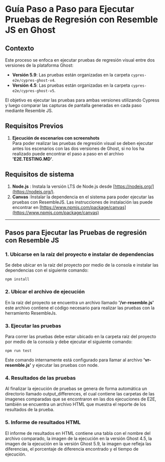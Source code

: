 # Guía Paso a Paso para Ejecutar Pruebas de Regresión con Resemble JS en Ghost

## Contexto

Este proceso se enfoca en ejecutar pruebas de regresión visual entre dos versiones de la plataforma Ghost:

- **Versión 5.9**: Las pruebas están organizadas en la carpeta `cypres-e2e/cypres-ghost-v4`.
- **Versión 4.5**: Las pruebas están organizadas en la carpeta `cypres-e2e/cypres-ghost-v5`.

El objetivo es ejecutar las pruebas para ambas versiones utilizando Cypress y luego comparar las capturas de pantalla generadas en cada paso mediante Resemble JS.

## Requisitos Previos

1. **Ejecución de escenarios con screenshots**  
   Para poder realizar las pruebas de regresión visual se deben ejecutar antes los escenarios con las dos versiones de Ghost, si no los ha realizado puede encontrar el paso a paso en el archivo **'E2E.TESTING.MD'**.

## Requisitos de sistema

1. **Node.js** : Instala la versión LTS de Node.js desde [https://nodejs.org/](https://nodejs.org/).
2. **Canvas** :Instalar la dependencia en el sistema para poder ejecutar las pruebas con ResembleJS. Las instrucciones de instalación las puede encontrar en [https://www.npmjs.com/package/canvas](https://www.npmjs.com/package/canvas)


---

## Pasos para Ejecutar las Pruebas de regresión con Resemble JS

### 1. Ubicarse en la raíz del proyecto e instalar de dependencias
Se debe ubicar en la raíz del proyecto por medio de la consola e instalar las dependencias con el siguiente comando:
```
npm install
```

### 2. Ubicar el archivo de ejecución
En la raíz del proyecto se encuentra un archivo llamado **'/vr-resemble.js'** este archivo contiene el código necesario para realizar las pruebas con la herramiento ResembleJs.

### 3. Ejecutar las pruebas
Para correr las pruebas debe estar ubicado en la carpeta raiz del proyecto por medio de la consola y debe ejecutar el siguiente comando:
```
npm run test
```
Este comando internamente está configurado para llamar al archivo **'vr-resemble.js'** y ejecutar las pruebas con node.

### 4. Resultados de las pruebas
Al finalizar la ejecución de pruebas se genera de forma automática un directorio llamado output_differences, el cual contiene las carpetas de las imagenes comparadas que se encontraron en las dos ejecuciones de E2E, también se encuentra un archivo HTML que muestra el reporte de los resultados de la prueba.

### 5. Informe de resultados HTML
El informe de resultados en HTML contiene una tabla con el nombre del archivo comparado, la imagen de la ejecución en la versión Ghost 4.5, la imagen de la ejecución en la versión Ghost 5.9, la imagen que refleja las diferencias, el porcentaje de diferencia encontrado y el tiempo de ejecución.
